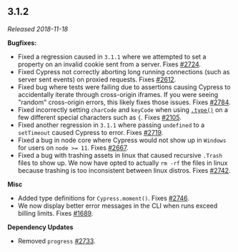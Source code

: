 ## 3.1.2

_Released 2018-11-18_

**Bugfixes:**

- Fixed a regression caused in `3.1.1` where we attempted to set a property on
  an invalid cookie sent from a server. Fixes
  [#2724](https://github.com/cypress-io/cypress/issues/2724).
- Fixed Cypress not correctly aborting long running connections (such as server
  sent events) on proxied requests. Fixes
  [#2612](https://github.com/cypress-io/cypress/issues/2612).
- Fixed bug where tests were failing due to assertions causing Cypress to
  accidentally iterate through cross-origin iframes. If you were seeing "random"
  cross-origin errors, this likely fixes those issues. Fixes
  [#2784](https://github.com/cypress-io/cypress/issues/2784).
- Fixed incorrectly setting `charCode` and `keyCode` when using
  [`.type()`](/api/commands/type) on a few different special characters such as
  `{`. Fixes [#2105](https://github.com/cypress-io/cypress/issues/2105).
- Fixed another regression in `3.1.1` where passing `undefined` to a
  `setTimeout` caused Cypress to error. Fixes
  [#2719](https://github.com/cypress-io/cypress/issues/2719).
- Fixed a bug in node core where Cypress would not show up in `Windows` for
  users on `node >= 11`. Fixes
  [#2667](https://github.com/cypress-io/cypress/issues/2667).
- Fixed a bug with trashing assets in linux that caused recursive `.Trash` files
  to show up. We now have opted to actually `rm -rf` the files in linux because
  trashing is too inconsistent between linux distros. Fixes
  [#2742](https://github.com/cypress-io/cypress/issues/2742).

**Misc**

- Added type definitions for `Cypress.moment()`. Fixes
  [#2746](https://github.com/cypress-io/cypress/issues/2746).
- We now display better error messages in the CLI when runs exceed billing
  limits. Fixes [#1689](https://github.com/cypress-io/cypress/issues/1689).

**Dependency Updates**

- Removed `progress` [#2733](https://github.com/cypress-io/cypress/issues/2733).
